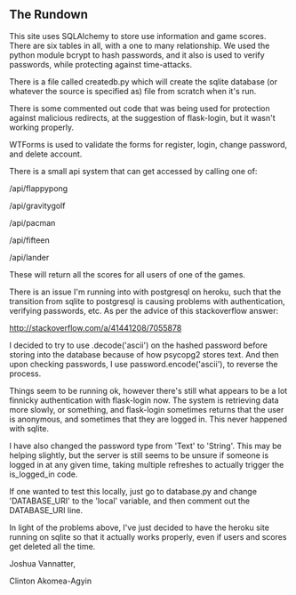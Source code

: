 ## The Rundown

This site uses SQLAlchemy to store use information and game scores. 
There are six tables in all, with a one to many relationship. 
We used the python module bcrypt to hash passwords, and it also is used to verify passwords, 
while protecting against time-attacks. 

There is a file called createdb.py which will create the sqlite database (or whatever the source is specified as)
file from scratch when it's run. 

There is some commented out code that was being used for protection against malicious redirects, 
at the suggestion of flask-login, but it wasn't working properly. 

WTForms is used to validate the forms for register, login, change password, and delete account. 

There is a small api system that can get accessed by calling one of:

/api/flappypong

/api/gravitygolf

/api/pacman

/api/fifteen

/api/lander


These will return all the scores for all users of one of the games. 




There is an issue I'm running into with postgresql on heroku, such that the transition from sqlite to postgresql is causing
problems with authentication, verifying passwords, etc. As per the advice of this stackoverflow answer:

http://stackoverflow.com/a/41441208/7055878

I decided to try to use .decode('ascii') on the hashed password before storing into the database because of how psycopg2 stores
text. And then upon checking passwords, I use password.encode('ascii'), to reverse the process. 

Things seem to be running ok, however there's still what appears to be a lot finnicky authentication with flask-login now. 
The system is retrieving data more slowly, or something, and flask-login sometimes returns that the user is anonymous,
and sometimes that they are logged in. This never happened with sqlite. 

I have also changed the password type from 'Text' to 'String'. This may be helping slightly, but the server is still seems 
to be unsure if someone is logged in at any given time, taking multiple refreshes to actually trigger the is_logged_in code. 

If one wanted to test this locally, just go to database.py and change 'DATABASE_URI' to the 'local' variable, 
and then comment out the DATABASE_URI line. 



In light of the problems above, I've just decided to have the heroku site running on sqlite so that it actually works properly,
even if users and scores get deleted all the time. 




Joshua Vannatter,

Clinton Akomea-Agyin

